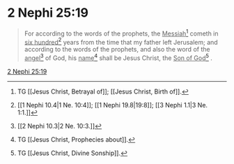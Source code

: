 # 2 Nephi 25:19

> For according to the words of the prophets, the <u>Messiah</u>[^a] cometh in <u>six hundred</u>[^b] years from the time that my father left Jerusalem; and according to the words of the prophets, and also the word of the <u>angel</u>[^c] of God, his <u>name</u>[^d] shall be Jesus Christ, the <u>Son of God</u>[^e] .

[2 Nephi 25:19](https://www.churchofjesuschrist.org/study/scriptures/bofm/2-ne/25?lang=eng&id=p19#p19)


[^a]: TG [[Jesus Christ, Betrayal of]]; [[Jesus Christ, Birth of]].
[^b]: [[1 Nephi 10.4|1 Ne. 10:4]]; [[1 Nephi 19.8|19:8]]; [[3 Nephi 1.1|3 Ne. 1:1.]]
[^c]: [[2 Nephi 10.3|2 Ne. 10:3.]]
[^d]: TG [[Jesus Christ, Prophecies about]].
[^e]: TG [[Jesus Christ, Divine Sonship]].
